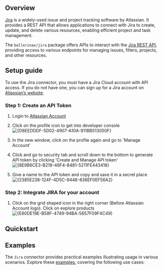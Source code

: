 ## Overview

[Jira](https://www.atlassian.com/software/jira)  is a widely-used issue and project tracking software by Atlassian. It provides a REST API that allows applications to connect with Jira to create, update, and delete various resources, enabling efficient project and task management.

The `ballerinax/jira` package offers APIs to interact with the [Jira REST API](https://developer.atlassian.com/cloud/jira/platform/rest/v3/intro), providing access to various endpoints for managing issues, filters, projects, and other resources.

## Setup guide

To use the Jira connector, you must have a Jira Cloud account with API access. If you do not have one, you can sign up for a Jira account on [Atlassian’s website](https://developer.atlassian.com/cloud/jira/platform/).

### Step 1: Create an API Token
1. Login to [Atlassian Account](https://developer.atlassian.com/cloud/jira/platform/)

2. Click on the profile icon to get into developer console
![{D8EEDDDF-5D02-4907-A10A-911BB513050F}](https://github.com/user-attachments/assets/3ec0f5be-6c5f-4038-a37a-ec8a2f6e2ccf)

3. In the new window, click on the profile again and go to 'Manage Account'

4. Click and go to security tab and scroll down to the bottom to generate API token by clicking 'Create and Manage API token'
![{8E9B6CE3-B218-46F4-8481-5211FE443418}](https://github.com/user-attachments/assets/081db352-e5d1-4657-8f85-49f791881975)

5. Give a name to the API token and copy and save it in a secret place
![{2385E238-124F-4D5C-9446-836EF0EF56A2}](https://github.com/user-attachments/assets/d76705c0-2bf9-4f04-9d9a-1ec963d950e9)

### Step 2: Integrate JIRA for your account
1. Click on the grid shaped icon in the right corner (Before Atlassian Account logo). Click on explore products
![{E60DE19E-B58F-4749-94BA-5657F09F4C49}](https://github.com/user-attachments/assets/52431e70-d15a-45cc-aa77-993ded2a9512)


## Quickstart

[//]: # (TODO: Add a quickstart guide to demonstrate a basic functionality of the module, including sample code snippets.)

## Examples

The `Jira` connector provides practical examples illustrating usage in various scenarios. Explore these [examples](https://github.com/module-ballerinax-jira/tree/main/examples/), covering the following use cases:

[//]: # (TODO: Add examples)
